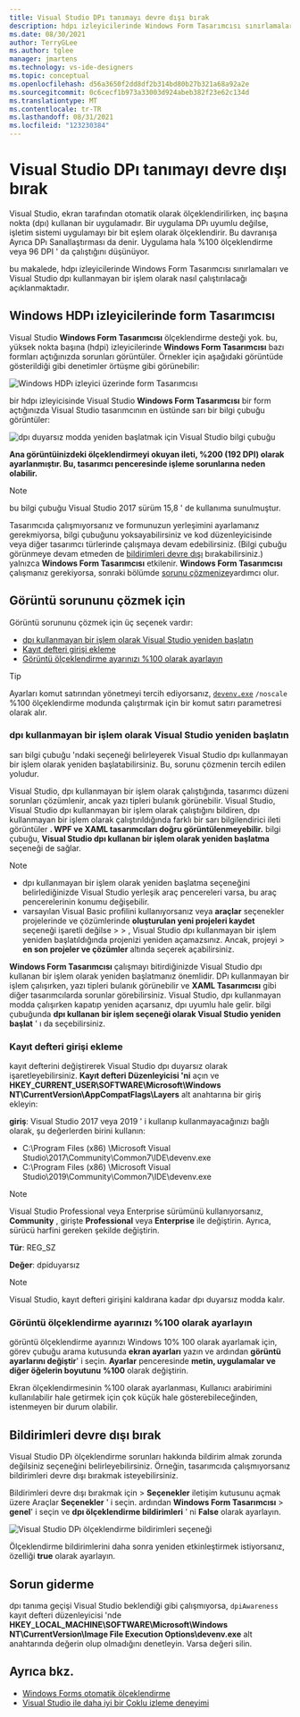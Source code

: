 ```yaml
---
title: Visual Studio DPı tanımayı devre dışı bırak
description: hdpı izleyicilerinde Windows Form Tasarımcısı sınırlamaları ve Visual Studio dpı kullanmayan bir işlem olarak nasıl çalıştıracağınızı açıklar.
ms.date: 08/30/2021
author: TerryGLee
ms.author: tglee
manager: jmartens
ms.technology: vs-ide-designers
ms.topic: conceptual
ms.openlocfilehash: d56a3650f2dd8df2b314bd80b27b321a68a92a2e
ms.sourcegitcommit: 0c6cecf1b973a33003d924abeb382f23e62c134d
ms.translationtype: MT
ms.contentlocale: tr-TR
ms.lasthandoff: 08/31/2021
ms.locfileid: "123230384"
---
```

# <a name="disable-dpi-awareness-in-visual-studio"></a>Visual Studio DPı tanımayı devre dışı bırak

Visual Studio, ekran tarafından otomatik olarak ölçeklendirilirken, inç başına nokta (dpı) kullanan bir uygulamadır. Bir uygulama DPı uyumlu değilse, işletim sistemi uygulamayı bir bit eşlem olarak ölçeklendirir. Bu davranışa Ayrıca DPı Sanallaştırması da denir. Uygulama hala %100 ölçeklendirme veya 96 DPI ' da çalıştığını düşünüyor.

bu makalede, hdpı izleyicilerinde Windows Form Tasarımcısı sınırlamaları ve Visual Studio dpı kullanmayan bir işlem olarak nasıl çalıştırılacağı açıklanmaktadır.

## <a name="windows-forms-designer-on-hdpi-monitors"></a>Windows HDPı izleyicilerinde form Tasarımcısı

Visual Studio **Windows Form Tasarımcısı** ölçeklendirme desteği yok. bu, yüksek nokta başına (hdpi) izleyicilerinde **Windows Form Tasarımcısı** bazı formları açtığınızda sorunları görüntüler. Örnekler için aşağıdaki görüntüde gösterildiği gibi denetimler örtüşme gibi görünebilir:

![Windows HDPı izleyici üzerinde form Tasarımcısı](./media/win-forms-designer-hdpi.png)

bir hdpı izleyicisinde Visual Studio **Windows Form Tasarımcısı** bir form açtığınızda Visual Studio tasarımcının en üstünde sarı bir bilgi çubuğu görüntüler:

![dpı duyarsız modda yeniden başlatmak için Visual Studio bilgi çubuğu](./media/scaling-gold-bar.png)

**Ana görüntüinizdeki ölçeklendirmeyi okuyan ileti, %200 (192 DPI) olarak ayarlanmıştır. Bu, tasarımcı penceresinde işleme sorunlarına neden olabilir.**

> [!NOTE]
> bu bilgi çubuğu Visual Studio 2017 sürüm 15,8 ' de kullanıma sunulmuştur.

Tasarımcıda çalışmıyorsanız ve formunuzun yerleşimini ayarlamanız gerekmiyorsa, bilgi çubuğunu yoksayabilirsiniz ve kod düzenleyicisinde veya diğer tasarımcı türlerinde çalışmaya devam edebilirsiniz. (Bilgi çubuğu görünmeye devam etmeden de [bildirimleri devre dışı](#disable-notifications) bırakabilirsiniz.) yalnızca **Windows Form Tasarımcısı** etkilenir. **Windows Form Tasarımcısı** çalışmanız gerekiyorsa, sonraki bölümde [sorunu çözmenize](#to-resolve-the-display-problem)yardımcı olur.

## <a name="to-resolve-the-display-problem"></a>Görüntü sorununu çözmek için

Görüntü sorununu çözmek için üç seçenek vardır:

- [dpı kullanmayan bir işlem olarak Visual Studio yeniden başlatın](#restart-visual-studio-as-a-dpi-unaware-process)
- [Kayıt defteri girişi ekleme](#add-a-registry-entry)
- [Görüntü ölçeklendirme ayarınızı %100 olarak ayarlayın](#set-your-display-scaling-setting-to-100)

> [!TIP]
> Ayarları komut satırından yönetmeyi tercih ediyorsanız, [`devenv.exe`](../ide/reference/devenv-command-line-switches.md) `/noscale` %100 ölçeklendirme modunda çalıştırmak için bir komut satırı parametresi olarak alır.

### <a name="restart-visual-studio-as-a-dpi-unaware-process"></a>dpı kullanmayan bir işlem olarak Visual Studio yeniden başlatın

sarı bilgi çubuğu 'ndaki seçeneği belirleyerek Visual Studio dpı kullanmayan bir işlem olarak yeniden başlatabilirsiniz. Bu, sorunu çözmenin tercih edilen yoludur.

Visual Studio, dpı kullanmayan bir işlem olarak çalıştığında, tasarımcı düzeni sorunları çözümlenir, ancak yazı tipleri bulanık görünebilir. Visual Studio, Visual Studio dpı kullanmayan bir işlem olarak çalıştığını bildiren, dpı kullanmayan bir işlem olarak çalıştırıldığında farklı bir sarı bilgilendirici ileti görüntüler **. WPF ve XAML tasarımcıları doğru görüntülenmeyebilir.** bilgi çubuğu, **Visual Studio dpı kullanan bir işlem olarak yeniden başlatma** seçeneği de sağlar.

> [!NOTE]
> - dpı kullanmayan bir işlem olarak yeniden başlatma seçeneğini belirlediğinizde Visual Studio yerleşik araç pencereleri varsa, bu araç pencerelerinin konumu değişebilir.
> - varsayılan Visual Basic profilini kullanıyorsanız veya **araçlar** seçenekler projelerinde ve çözümlerinde **oluşturulan yeni projeleri kaydet** seçeneği işaretli değilse  >    >  , Visual Studio dpı kullanmayan bir işlem yeniden başlatıldığında projenizi yeniden açamazsınız. Ancak, projeyi   >  **en son projeler ve çözümler** altında seçerek açabilirsiniz.

**Windows Form Tasarımcısı** çalışmayı bitirdiğinizde Visual Studio dpı kullanan bir işlem olarak yeniden başlatmanız önemlidir. DPı kullanmayan bir işlem çalışırken, yazı tipleri bulanık görünebilir ve **XAML Tasarımcısı** gibi diğer tasarımcılarda sorunlar görebilirsiniz. Visual Studio, dpı kullanmayan modda çalışırken kapatıp yeniden açarsanız, dpı uyumlu hale gelir. bilgi çubuğunda **dpı kullanan bir işlem seçeneği olarak Visual Studio yeniden başlat** ' ı da seçebilirsiniz.

### <a name="add-a-registry-entry"></a>Kayıt defteri girişi ekleme

kayıt defterini değiştirerek Visual Studio dpı duyarsız olarak işaretleyebilirsiniz. **Kayıt defteri Düzenleyicisi 'ni** açın ve **HKEY_CURRENT_USER\SOFTWARE\Microsoft\Windows NT\CurrentVersion\AppCompatFlags\Layers** alt anahtarına bir giriş ekleyin:

**giriş**: Visual Studio 2017 veya 2019 ' i kullanıp kullanmayacağınızı bağlı olarak, şu değerlerden birini kullanın:

- C:\Program Files (x86) \Microsoft Visual Studio\2017\Community\Common7\IDE\devenv.exe
- C:\Program Files (x86) \Microsoft Visual Studio\2019\Community\Common7\IDE\devenv.exe

> [!NOTE]
> Visual Studio Professional veya Enterprise sürümünü kullanıyorsanız, **Community** , girişte **Professional** veya **Enterprise** ile değiştirin. Ayrıca, sürücü harfini gereken şekilde değiştirin.

**Tür**: REG_SZ

**Değer**: dpiduyarsız

> [!NOTE]
> Visual Studio, kayıt defteri girişini kaldırana kadar dpı duyarsız modda kalır.

### <a name="set-your-display-scaling-setting-to-100"></a>Görüntü ölçeklendirme ayarınızı %100 olarak ayarlayın

görüntü ölçeklendirme ayarınızı Windows 10% 100 olarak ayarlamak için, görev çubuğu arama kutusunda **ekran ayarları** yazın ve ardından **görüntü ayarlarını değiştir**' i seçin. **Ayarlar** penceresinde **metin, uygulamalar ve diğer öğelerin boyutunu** **%100** olarak değiştirin.

Ekran ölçeklendirmesinin %100 olarak ayarlanması, Kullanıcı arabirimini kullanılabilir hale getirmek için çok küçük hale gösterebileceğinden, istenmeyen bir durum olabilir.

## <a name="disable-notifications"></a>Bildirimleri devre dışı bırak

Visual Studio DPı ölçeklendirme sorunları hakkında bildirim almak zorunda değilsiniz seçeneğini belirleyebilirsiniz. Örneğin, tasarımcıda çalışmıyorsanız bildirimleri devre dışı bırakmak isteyebilirsiniz.

Bildirimleri devre dışı bırakmak için   >  **Seçenekler** iletişim kutusunu açmak üzere Araçlar **Seçenekler** ' i seçin. ardından **Windows Form Tasarımcısı**  >  **genel**' i seçin ve **dpı ölçeklendirme bildirimleri** ' ni **False** olarak ayarlayın.

![Visual Studio DPı ölçeklendirme bildirimleri seçeneği](./media/notifications-option.png)

Ölçeklendirme bildirimlerini daha sonra yeniden etkinleştirmek istiyorsanız, özelliği **true** olarak ayarlayın.

## <a name="troubleshoot"></a>Sorun giderme

dpı tanıma geçişi Visual Studio beklendiği gibi çalışmıyorsa, `dpiAwareness` kayıt defteri düzenleyicisi 'nde **HKEY_LOCAL_MACHINE\SOFTWARE\Microsoft\Windows NT\CurrentVersion\Image File Execution Options\devenv.exe** alt anahtarında değerin olup olmadığını denetleyin. Varsa değeri silin.

## <a name="see-also"></a>Ayrıca bkz.

- [Windows Forms otomatik ölçeklendirme](/dotnet/framework/winforms/automatic-scaling-in-windows-forms)
- [Visual Studio ile daha iyi bir Çoklu izleme deneyimi](https://devblogs.microsoft.com/visualstudio/a-better-multi-monitor-experience-with-visual-studio-2019/)
